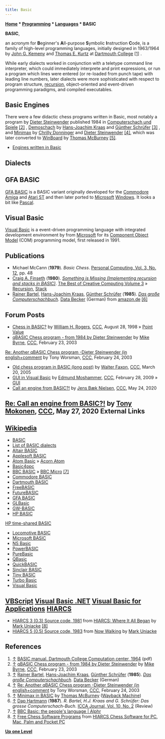 ```yaml
---
title: Basic
---
```

**[Home](Home "Home") * [Programming](Programming "Programming") * [Languages](Languages "Languages") * BASIC**

**BASIC**,

an acronym for **B**eginner's **A**ll-purpose **S**ymbolic **I**nstruction **C**ode, is a family of high-level programming languages, initially designed in 1963/1964 by [John G. Kemeny](Mathematician#JGKemeny "Mathematician") and [Thomas E. Kurtz](Mathematician#ThomasEKurtz "Mathematician") at [Dartmouth College](Dartmouth_College "Dartmouth College") <a id="cite-note-1" href="#cite-ref-1">[1]</a> .

While early dialects worked in conjunction with a teletype command line interpreter, which could immediately interprete and print expressions, or run a program which lines were entered (or re-loaded from punch tape) with leading line numbers, later dialects were more sophisticated with respect to program structure, [recursion](Recursion "Recursion"), object-oriented and event-driven programming paradigms, and compiled executables.

## Basic Engines

There were a few didactic chess programs written in Basic, most notably a program by [Dieter Steinwender](Dieter_Steinwender "Dieter Steinwender") published 1984 in [Computerschach und Spiele](Computerschach_und_Spiele "Computerschach und Spiele") <a id="cite-note-2" href="#cite-ref-2">[2]</a> , [Demoschach](index.php?title=Demoschach&action=edit&redlink=1 "Demoschach (page does not exist)") by [Hans-Joachim Kraas](Hans-Joachim_Kraas "Hans-Joachim Kraas") and [Günther Schrüfer](G%C3%BCnther_Schr%C3%BCfer "Günther Schrüfer") <a id="cite-note-3" href="#cite-ref-3">[3]</a> , and [Minimax](</Minimax_(program)> "Minimax (program)") by [Chrilly Donninger](Chrilly_Donninger "Chrilly Donninger") and [Dieter Steinwender](Dieter_Steinwender "Dieter Steinwender") <a id="cite-note-4" href="#cite-ref-4">[4]</a>, which was later converted to [WinBoard](WinBoard "WinBoard") by [Thomas McBurney](Thomas_McBurney "Thomas McBurney") <a id="cite-note-5" href="#cite-ref-5">[5]</a>.

- [Engines written in Basic](Category:Basic "Category:Basic")

## Dialects

## GFA BASIC

[GFA BASIC](https://en.wikipedia.org/wiki/GFA_BASIC) is a BASIC variant originally developed for the [Commodore](index.php?title=Commodore&action=edit&redlink=1 "Commodore (page does not exist)") [Amiga](Amiga "Amiga") and [Atari ST](Atari_ST "Atari ST") and then later ported to [Microsoft](Microsoft "Microsoft") [Windows](Windows "Windows"). It looks a bit like [Pascal](Pascal "Pascal").

## Visual Basic

[Visual Basic](https://en.wikipedia.org/wiki/Visual_Basic) is a event-driven programming language with integrated development environment by from [Microsoft](Microsoft "Microsoft") for its [Component Object Model](https://en.wikipedia.org/wiki/Component_Object_Model) (COM) programming model, first released in 1991.

## Publications

- Michael McCann (**1979**). *Basic Chess*. [Personal Computing, Vol. 3, No. 12](Personal_Computing#3_12 "Personal Computing"), pp. 48
- [Craig A. Finseth](http://www.finseth.com/parts/index.php) (**1980**). *[Something is Missing (Implementing recursion and stacks in BASIC)](http://www.atariarchives.org/bcc3/showpage.php?page=45)*. [The Best of Creative Computing Volume 3](Creative_Computing#Best3 "Creative Computing") » [Recursion](Recursion "Recursion"), [Stack](Stack "Stack")
- [Rainer Bartel](http://www.rainerbartel.de/), [Hans-Joachim Kraas](Hans-Joachim_Kraas "Hans-Joachim Kraas"), [Günther Schrüfer](G%C3%BCnther_Schr%C3%BCfer "Günther Schrüfer") (**1985**). *[Das große Computerschachbuch](https://www.c64-wiki.de/wiki/Das_grosse_Computerschachbuch)*. [Data Becker](https://en.wikipedia.org/wiki/Data_Becker) (German) from [amazon.de](http://www.amazon.de/Das-gro%C3%9Fe-Computerschachbuch-Rainer-Bartel/dp/3890111173) <a id="cite-note-6" href="#cite-ref-6">[6]</a>

## Forum Posts

- [Chess in BASIC?](https://www.stmintz.com/ccc/index.php?id=25568) by [William H. Rogers](William_H._Rogers "William H. Rogers"), [CCC](CCC "CCC"), August 28, 1998 » [Point Value](Point_Value "Point Value")
- [qBASIC Chess program - from 1984 by Dieter Steinwender](https://www.stmintz.com/ccc/index.php?id=286508) by [Mike Byrne](Michael_Byrne "Michael Byrne"), [CCC](CCC "CCC"), February 23, 2003

[Re: Another qBASIC Chess program -Dieter Steinwender (in english+comment](https://www.stmintz.com/ccc/index.php?id=286619) by Tony Worsman, [CCC](CCC "CCC"), February 24, 2003

- [Old chess program in BASIC (long post)](https://www.stmintz.com/ccc/index.php?id=417664) by [Walter Faxon](Walter_Faxon "Walter Faxon"), [CCC](CCC "CCC"), March 20, 2005
- [GUI in Visual Basic](http://www.talkchess.com/forum/viewtopic.php?t=26783) by [Edmund Moshammer](Edmund_Moshammer "Edmund Moshammer"), [CCC](CCC "CCC"), February 28, 2009 » [GUI](GUI "GUI")
- [Call an engine from BASIC?!](http://www.talkchess.com/forum3/viewtopic.php?f=7&t=74011&p=844518) by [Jens Bæk Nielsen](Jens_B%C3%A6k_Nielsen "Jens Bæk Nielsen"), [CCC](CCC "CCC"), May 24, 2020

## [Re: Call an engine from BASIC?!](http://www.talkchess.com/forum3/viewtopic.php?f=7&t=74011&start=12) by [Tony Mokonen](index.php?title=Tony_Mokonen&action=edit&redlink=1 "Tony Mokonen (page does not exist)"), [CCC](CCC "CCC"), May 27, 2020 External Links

## [Wikipedia](https://en.wikipedia.org/wiki/Home)

- [BASIC](https://en.wikipedia.org/wiki/BASIC)
- [List of BASIC dialects](https://en.wikipedia.org/wiki/List_of_BASIC_dialects)
- [Altair BASIC](https://en.wikipedia.org/wiki/Altair_BASIC)
- [Applesoft BASIC](https://en.wikipedia.org/wiki/Applesoft_BASIC)
- [Atom Basic](http://members.casema.nl/hhaydn/howel/Acorn/Atom/atap/atap.htm) » [Acorn Atom](Acorn_Atom "Acorn Atom")
- [Basic4ppc](https://en.wikipedia.org/wiki/Basic4ppc)
- [BBC BASIC](https://en.wikipedia.org/wiki/BBC_BASIC) » [BBC Micro](BBC_Micro "BBC Micro") <a id="cite-note-7" href="#cite-ref-7">[7]</a>
- [Commodore BASIC](https://en.wikipedia.org/wiki/Commodore_BASIC)
- [Dartmouth BASIC](https://en.wikipedia.org/wiki/Dartmouth_BASIC)
- [FreeBASIC](https://en.wikipedia.org/wiki/FreeBASIC)
- [FutureBASIC](https://en.wikipedia.org/wiki/FutureBASIC)
- [GFA BASIC](https://en.wikipedia.org/wiki/GFA_BASIC)
- [GLBasic](https://en.wikipedia.org/wiki/GLBasic)
- [GW-BASIC](https://en.wikipedia.org/wiki/GW-BASIC)
- [HP BASIC](https://en.wikipedia.org/wiki/HP_BASIC)

[HP time-shared BASIC](https://en.wikipedia.org/wiki/HP_Time-Shared_BASIC)

- [Locomotive BASIC](https://en.wikipedia.org/wiki/Locomotive_BASIC)
- [Microsoft BASIC](https://en.wikipedia.org/wiki/Microsoft_BASIC)
- [NS Basic](https://en.wikipedia.org/wiki/NS_Basic)
- [PowerBASIC](https://en.wikipedia.org/wiki/PowerBASIC)
- [PureBasic](https://en.wikipedia.org/wiki/PureBasic)
- [QBasic](https://en.wikipedia.org/wiki/QBasic)
- [QuickBASIC](https://en.wikipedia.org/wiki/QuickBASIC)
- [Sinclair BASIC](https://en.wikipedia.org/wiki/Sinclair_BASIC)
- [Tiny BASIC](https://en.wikipedia.org/wiki/Tiny_BASIC)
- [Turbo Basic](https://en.wikipedia.org/wiki/Turbo_Basic)
- [Visual Basic](https://en.wikipedia.org/wiki/Visual_Basic)

## [VBScript](https://en.wikipedia.org/wiki/VBScript) [Visual Basic .NET](https://en.wikipedia.org/wiki/Visual_Basic_.NET) [Visual Basic for Applications](https://en.wikipedia.org/wiki/Visual_Basic_for_Applications) [HIARCS](HIARCS "HIARCS")

- [HIARCS 3 (0.3) Source code, 1981](http://www.hiarcs.com/1981_source.htm) from [HIARCS: Where It All Began](http://www.hiarcs.com/beginning.htm) by [Mark Uniacke](Mark_Uniacke "Mark Uniacke") <a id="cite-note-8" href="#cite-ref-8">[8]</a>
- [HIARCS 5 (0.5) Source code, 1983](http://www.hiarcs.com/1983_source.htm) from [Now Walking](http://www.hiarcs.com/nowwalking.htm) by [Mark Uniacke](Mark_Uniacke "Mark Uniacke")

## References

1. <a id="cite-ref-1" href="#cite-note-1">↑</a> [BASIC manual. Dartmouth College Computation center, 1964](http://www.bitsavers.org/pdf/dartmouth/BASIC_Oct64.pdf) (pdf)
1. <a id="cite-ref-2" href="#cite-note-2">↑</a> [qBASIC Chess program - from 1984 by Dieter Steinwender](https://www.stmintz.com/ccc/index.php?id=286508) by [Mike Byrne](Michael_Byrne "Michael Byrne"), [CCC](CCC "CCC"), February 23, 2003
1. <a id="cite-ref-3" href="#cite-note-3">↑</a> [Rainer Bartel](http://www.rainerbartel.de/), [Hans-Joachim Kraas](Hans-Joachim_Kraas "Hans-Joachim Kraas"), [Günther Schrüfer](G%C3%BCnther_Schr%C3%BCfer "Günther Schrüfer") (**1985**). *[Das große Computerschachbuch](https://www.c64-wiki.de/wiki/Das_grosse_Computerschachbuch)*. [Data Becker](https://en.wikipedia.org/wiki/Data_Becker) (German)
1. <a id="cite-ref-4" href="#cite-note-4">↑</a> [Re: Another qBASIC Chess program -Dieter Steinwender (in english+comment](https://www.stmintz.com/ccc/index.php?id=286619) by Tony Worsman, [CCC](CCC "CCC"), February 24, 2003
1. <a id="cite-ref-5" href="#cite-note-5">↑</a> [Minimax in BASIC](https://web.archive.org/web/20180222163823/http://home.pacific.net.au/~tommyinoz/minimax.html) by [Thomas McBurney](Thomas_McBurney "Thomas McBurney") ([Wayback Machine](https://en.wikipedia.org/wiki/Wayback_Machine))
1. <a id="cite-ref-6" href="#cite-note-6">↑</a> [Dap Hartmann](Dap_Hartmann "Dap Hartmann") (**1987**). *R. Bartel, H.J. Kraas and G. Schrüfer: Das grosse Computerschach-Buch*. [ICCA Journal, Vol. 10, No. 2](ICGA_Journal#10_2 "ICGA Journal") (Review)
1. <a id="cite-ref-7" href="#cite-note-7">↑</a> [BBC Basic: the people's language | Alphr](http://www.alphr.com/features/91575/bbc-basic-the-peoples-language)
1. <a id="cite-ref-8" href="#cite-note-8">↑</a> [Free Chess Software Programs](http://www.hiarcs.com/freechess.htm) from [HIARCS Chess Software for PC, Mac, Palm and Pocket PC](http://www.hiarcs.com/)

**[Up one Level](Languages "Languages")**

